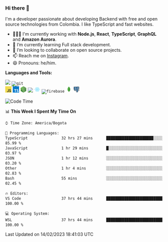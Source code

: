 ### Hi there 👋

I'm a developer passionate about developing Backend with free and open source technologies from Colombia. I like TypeScript and fast websites.

- 👨🏽‍💻 I'm currently working with **Node.js**, **React**, **TypeScript**, **GraphQL** and **Amazon Aurora**.
- 🌱 I’m currently learning Full stack development.
- 🚀 I’m looking to collaborate on open source projects.
- 📫   Reach me on [Instagram](https://instagram.com/nexckycort).
- 😄  Pronouns: he/him.

**Languages and Tools:**  

<code><img height="20"  src="https://upload.wikimedia.org/wikipedia/commons/2/2d/Visual_Studio_Code_1.18_icon.svg"></code>
<code><img src="https://www.vectorlogo.zone/logos/git-scm/git-scm-icon.svg" alt="git" height="20"/> </code>
<code><img height="20" src="https://raw.githubusercontent.com/github/explore/80688e429a7d4ef2fca1e82350fe8e3517d3494d/topics/javascript/javascript.png"></code>
<code><img height="20" src="https://raw.githubusercontent.com/github/explore/80688e429a7d4ef2fca1e82350fe8e3517d3494d/topics/typescript/typescript.png"></code>
<code><img height="20" src="https://raw.githubusercontent.com/github/explore/80688e429a7d4ef2fca1e82350fe8e3517d3494d/topics/nodejs/nodejs.png"></code>
<code><img height="20" src="https://deno.land/logo.svg"></code>
<code><img height="20" src="https://raw.githubusercontent.com/github/explore/80688e429a7d4ef2fca1e82350fe8e3517d3494d/topics/react/react.png"></code>
<code><img src="https://www.vectorlogo.zone/logos/firebase/firebase-icon.svg" alt="firebase"  height="20"/></code>
<code><img src="https://raw.githubusercontent.com/devicons/devicon/master/icons/mongodb/mongodb-original.svg"  height="20"/></code>
<code><img src="https://raw.githubusercontent.com/devicons/devicon/master/icons/postgresql/postgresql-original.svg" height="20"/></code>

<!--START_SECTION:waka-->
![Code Time](http://img.shields.io/badge/Code%20Time-2%2C876%20hrs%2054%20mins-blue)

📊 **This Week I Spent My Time On** 

```text
⌚︎ Time Zone: America/Bogota

💬 Programming Languages: 
TypeScript               32 hrs 27 mins      █████████████████████░░░░   85.99 % 
JavaScript               1 hr 29 mins        █░░░░░░░░░░░░░░░░░░░░░░░░   03.97 % 
JSON                     1 hr 12 mins        ░░░░░░░░░░░░░░░░░░░░░░░░░   03.20 % 
Other                    1 hr 4 mins         ░░░░░░░░░░░░░░░░░░░░░░░░░   02.83 % 
Bash                     55 mins             ░░░░░░░░░░░░░░░░░░░░░░░░░   02.45 % 

🔥 Editors: 
VS Code                  37 hrs 44 mins      █████████████████████████   100.00 % 

💻 Operating System: 
WSL                      37 hrs 44 mins      █████████████████████████   100.00 % 

```


 Last Updated on 14/02/2023 18:41:03 UTC
<!--END_SECTION:waka-->
